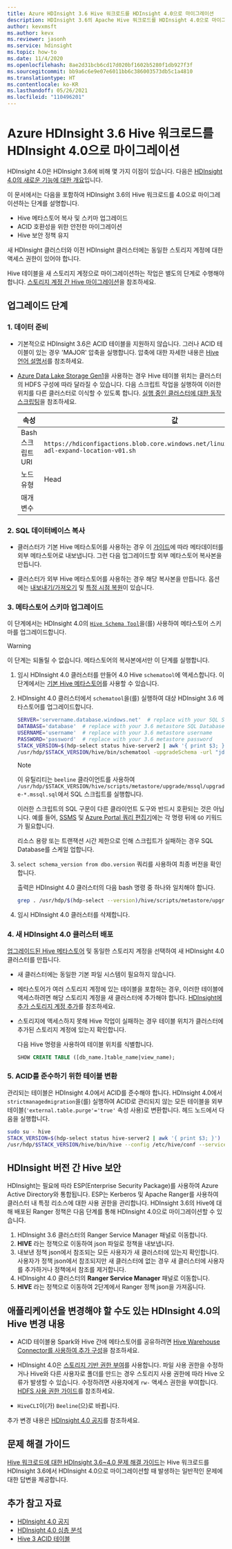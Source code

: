 ```yaml
---
title: Azure HDInsight 3.6 Hive 워크로드를 HDInsight 4.0으로 마이그레이션
description: HDInsight 3.6의 Apache Hive 워크로드를 HDInsight 4.0으로 마이그레이션하는 방법에 대해 알아봅니다.
author: kevxmsft
ms.author: kevx
ms.reviewer: jasonh
ms.service: hdinsight
ms.topic: how-to
ms.date: 11/4/2020
ms.openlocfilehash: 8ae2d31bcb6cd17d020bf1602b5280f1db927f3f
ms.sourcegitcommit: bb9a6c6e9e07e6011bb6c386003573db5c1a4810
ms.translationtype: HT
ms.contentlocale: ko-KR
ms.lasthandoff: 05/26/2021
ms.locfileid: "110496201"
---
```

# <a name="migrate-azure-hdinsight-36-hive-workloads-to-hdinsight-40"></a>Azure HDInsight 3.6 Hive 워크로드를 HDInsight 4.0으로 마이그레이션

HDInsight 4.0은 HDInsight 3.6에 비해 몇 가지 이점이 있습니다. 다음은 [HDInsight 4.0의 새로운 기능에 대한 개요](../hdinsight-version-release.md)입니다.

이 문서에서는 다음을 포함하여 HDInsight 3.6의 Hive 워크로드를 4.0으로 마이그레이션하는 단계를 설명합니다.

* Hive 메타스토어 복사 및 스키마 업그레이드
* ACID 호환성을 위한 안전한 마이그레이션
* Hive 보안 정책 유지

새 HDInsight 클러스터와 이전 HDInsight 클러스터에는 동일한 스토리지 계정에 대한 액세스 권한이 있어야 합니다.

Hive 테이블을 새 스토리지 계정으로 마이그레이션하는 작업은 별도의 단계로 수행해야 합니다. [스토리지 계정 간 Hive 마이그레이션](./hive-migration-across-storage-accounts.md)을 참조하세요.

## <a name="steps-to-upgrade"></a>업그레이드 단계

### <a name="1-prepare-the-data"></a>1. 데이터 준비

* 기본적으로 HDInsight 3.6은 ACID 테이블을 지원하지 않습니다. 그러나 ACID 테이블이 있는 경우 'MAJOR' 압축을 실행합니다. 압축에 대한 자세한 내용은 [Hive 언어 설명서](https://cwiki.apache.org/confluence/display/Hive/LanguageManual+DDL#LanguageManualDDL-AlterTable/Partition/Compact)를 참조하세요.

* [Azure Data Lake Storage Gen1](../overview-data-lake-storage-gen1.md)을 사용하는 경우 Hive 테이블 위치는 클러스터의 HDFS 구성에 따라 달라질 수 있습니다. 다음 스크립트 작업을 실행하여 이러한 위치를 다른 클러스터로 이식할 수 있도록 합니다. [실행 중인 클러스터에 대한 동작 스크립팅](../hdinsight-hadoop-customize-cluster-linux.md#script-action-to-a-running-cluster)을 참조하세요.

    |속성 | 값 |
    |---|---|
    |Bash 스크립트 URI|`https://hdiconfigactions.blob.core.windows.net/linuxhivemigrationv01/hive-adl-expand-location-v01.sh`|
    |노드 유형|Head|
    |매개 변수||

### <a name="2-copy-the-sql-database"></a>2. SQL 데이터베이스 복사

* 클러스터가 기본 Hive 메타스토어를 사용하는 경우 이 [가이드](./hive-default-metastore-export-import.md)에 따라 메타데이터를 외부 메타스토어로 내보냅니다. 그런 다음 업그레이드할 외부 메타스토어 복사본을 만듭니다.

* 클러스터가 외부 Hive 메타스토어를 사용하는 경우 해당 복사본을 만듭니다. 옵션에는 [내보내기/가져오기](../../azure-sql/database/database-export.md) 및 [특정 시점 복원](../../azure-sql/database/recovery-using-backups.md#point-in-time-restore)이 있습니다.

### <a name="3-upgrade-the-metastore-schema"></a>3. 메타스토어 스키마 업그레이드

이 단계에서는 HDInsight 4.0의 [`Hive Schema Tool`](https://cwiki.apache.org/confluence/display/Hive/Hive+Schema+Tool)을(를) 사용하여 메타스토어 스키마를 업그레이드합니다.

> [!Warning]
> 이 단계는 되돌릴 수 없습니다. 메타스토어의 복사본에서만 이 단계를 실행합니다.

1. 임시 HDInsight 4.0 클러스터를 만들어 4.0 Hive `schematool`에 액세스합니다. 이 단계에서는 [기본 Hive 메타스토어](../hdinsight-use-external-metadata-stores.md#default-metastore)를 사용할 수 있습니다.

1. HDInsight 4.0 클러스터에서 `schematool`을(를) 실행하여 대상 HDInsight 3.6 메타스토어를 업그레이드합니다.

    ```sh
    SERVER='servername.database.windows.net'  # replace with your SQL Server
    DATABASE='database'  # replace with your 3.6 metastore SQL Database
    USERNAME='username'  # replace with your 3.6 metastore username
    PASSWORD='password'  # replace with your 3.6 metastore password
    STACK_VERSION=$(hdp-select status hive-server2 | awk '{ print $3; }')
    /usr/hdp/$STACK_VERSION/hive/bin/schematool -upgradeSchema -url "jdbc:sqlserver://$SERVER;databaseName=$DATABASE;trustServerCertificate=false;encrypt=true;hostNameInCertificate=*.database.windows.net;" -userName "$USERNAME" -passWord "$PASSWORD" -dbType "mssql" --verbose
    ```

    > [!NOTE]
    > 이 유틸리티는 `beeline` 클라이언트를 사용하여 `/usr/hdp/$STACK_VERSION/hive/scripts/metastore/upgrade/mssql/upgrade-*.mssql.sql`에서 SQL 스크립트를 실행합니다.
    >
    > 이러한 스크립트의 SQL 구문이 다른 클라이언트 도구와 반드시 호환되는 것은 아닙니다. 예를 들어, [SSMS](/sql/ssms/download-sql-server-management-studio-ssms) 및 [Azure Portal 쿼리 편집기](../../azure-sql/database/connect-query-portal.md)에는 각 명령 뒤에 `GO` 키워드가 필요합니다.
    >
    > 리소스 용량 또는 트랜잭션 시간 제한으로 인해 스크립트가 실패하는 경우 SQL Database를 스케일 업합니다.

1. `select schema_version from dbo.version` 쿼리를 사용하여 최종 버전을 확인합니다.

    출력은 HDInsight 4.0 클러스터의 다음 bash 명령 중 하나와 일치해야 합니다.

    ```bash
    grep . /usr/hdp/$(hdp-select --version)/hive/scripts/metastore/upgrade/mssql/upgrade.order.mssql | tail -n1 | rev | cut -d'-' -f1 | rev
    ```

1. 임시 HDInsight 4.0 클러스터를 삭제합니다.

### <a name="4-deploy-a-new-hdinsight-40-cluster"></a>4. 새 HDInsight 4.0 클러스터 배포

[업그레이드된 Hive 메타스토어](../hdinsight-use-external-metadata-stores.md#select-a-custom-metastore-during-cluster-creation) 및 동일한 스토리지 계정을 선택하여 새 HDInsight 4.0 클러스터를 만듭니다.

* 새 클러스터에는 동일한 기본 파일 시스템이 필요하지 않습니다.

* 메타스토어가 여러 스토리지 계정에 있는 테이블을 포함하는 경우, 이러한 테이블에 액세스하려면 해당 스토리지 계정을 새 클러스터에 추가해야 합니다. [HDInsight에 추가 스토리지 계정 추가](../hdinsight-hadoop-add-storage.md)를 참조하세요.

* 스토리지에 액세스하지 못해 Hive 작업이 실패하는 경우 테이블 위치가 클러스터에 추가된 스토리지 계정에 있는지 확인합니다.

    다음 Hive 명령을 사용하여 테이블 위치를 식별합니다.

    ```sql
    SHOW CREATE TABLE ([db_name.]table_name|view_name);
    ```

### <a name="5-convert-tables-for-acid-compliance"></a>5. ACID를 준수하기 위한 테이블 변환

관리되는 테이블은 HDInsight 4.0에서 ACID를 준수해야 합니다. HDInsight 4.0에서 `strictmanagedmigration`을(를) 실행하여 ACID로 관리되지 않는 모든 테이블을 외부 테이블(`'external.table.purge'='true'` 속성 사용)로 변환합니다. 헤드 노드에서 다음을 실행합니다.

```bash
sudo su - hive
STACK_VERSION=$(hdp-select status hive-server2 | awk '{ print $3; }')
/usr/hdp/$STACK_VERSION/hive/bin/hive --config /etc/hive/conf --service strictmanagedmigration --hiveconf hive.strict.managed.tables=true -m automatic --modifyManagedTables
```

## <a name="secure-hive-across-hdinsight-versions"></a>HDInsight 버전 간 Hive 보안

HDInsight는 필요에 따라 ESP(Enterprise Security Package)를 사용하여 Azure Active Directory와 통합됩니다. ESP는 Kerberos 및 Apache Ranger를 사용하여 클러스터 내 특정 리소스에 대한 사용 권한을 관리합니다. HDInsight 3.6의 Hive에 대해 배포된 Ranger 정책은 다음 단계를 통해 HDInsight 4.0으로 마이그레이션할 수 있습니다.

1. HDInsight 3.6 클러스터의 Ranger Service Manager 패널로 이동합니다.
2. **HIVE** 라는 정책으로 이동하여 json 파일로 정책을 내보냅니다.
3. 내보낸 정책 json에서 참조되는 모든 사용자가 새 클러스터에 있는지 확인합니다. 사용자가 정책 json에서 참조되지만 새 클러스터에 없는 경우 새 클러스터에 사용자를 추가하거나 정책에서 참조를 제거합니다.
4. HDInsight 4.0 클러스터의 **Ranger Service Manager** 패널로 이동합니다.
5. **HIVE** 라는 정책으로 이동하여 2단계에서 Ranger 정책 json을 가져옵니다.

## <a name="hive-changes-in-hdinsight-40-that-may-require-application-changes"></a>애플리케이션을 변경해야 할 수도 있는 HDInsight 4.0의 Hive 변경 내용

* ACID 테이블용 Spark와 Hive 간에 메타스토어를 공유하려면 [Hive Warehouse Connector를 사용하여 추가 구성](./apache-hive-warehouse-connector.md)을 참조하세요.

* HDInsight 4.0은 [스토리지 기반 권한 부여](https://cwiki.apache.org/confluence/display/Hive/Storage+Based+Authorization+in+the+Metastore+Server)를 사용합니다. 파일 사용 권한을 수정하거나 Hive와 다른 사용자로 폴더를 만드는 경우 스토리지 사용 권한에 따라 Hive 오류가 발생할 수 있습니다. 수정하려면 사용자에게 `rw-` 액세스 권한을 부여합니다. [HDFS 사용 권한 가이드](https://hadoop.apache.org/docs/r2.7.1/hadoop-project-dist/hadoop-hdfs/HdfsPermissionsGuide.html)를 참조하세요.

* `HiveCLI`이(가) `Beeline`(으)로 바뀝니다.

추가 변경 내용은 [HDInsight 4.0 공지](../hdinsight-version-release.md)를 참조하세요.

## <a name="troubleshooting-guide"></a>문제 해결 가이드

[Hive 워크로드에 대한 HDInsight 3.6~4.0 문제 해결 가이드](./interactive-query-troubleshoot-migrate-36-to-40.md)는 Hive 워크로드를 HDInsight 3.6에서 HDInsight 4.0으로 마이그레이션할 때 발생하는 일반적인 문제에 대한 답변을 제공합니다.

## <a name="further-reading"></a>추가 참고 자료

* [HDInsight 4.0 공지](../hdinsight-version-release.md)
* [HDInsight 4.0 심층 분석](https://azure.microsoft.com/blog/deep-dive-into-azure-hdinsight-4-0/)
* [Hive 3 ACID 테이블](https://docs.hortonworks.com/HDPDocuments/HDP3/HDP-3.1.0/using-hiveql/content/hive_3_internals.html)